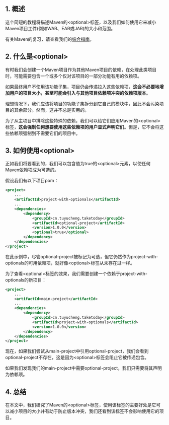 ## 1. 概述

这个简短的教程将描述Maven的<optional\>标签，以及我们如何使用它来减小Maven项目工件(例如WAR、EAR或JAR)的大小和范围。

有关Maven的复习，请查看我们的[综合指南](https://www.baeldung.com/maven)。

## 2. 什么是<optional\>

有时我们会创建一个Maven项目作为其他Maven项目的依赖，在处理此类项目时，可能需要包含一个或多个仅对该项目的一部分功能有用的依赖项。

如果最终用户不使用该功能子集，项目仍会传递拉入这些依赖项，**这会不必要地增加用户的项目大小，甚至可能会引入与其他项目依赖项冲突的依赖项版本**。

理想情况下，我们应该将项目的功能子集拆分到它自己的模块中，因此不会污染项目的其余部分。然而，这并不总是实用的。

为了从主项目中排除这些特殊的依赖，我们可以给它们应用Maven的<optional\>标签，**这会强制任何想要使用这些依赖项的用户显式声明它们**。但是，它不会将这些依赖项强制到不需要它们的项目中。

## 3. 如何使用<optional\>

正如我们将要看到的，我们可以包含值为true的<optional\>元素，以使任何Maven依赖项成为可选的。

假设我们有以下项目pom：

```xml
<project>
    ...
    <artifactId>project-with-optionals</artifactId>
    ...
    <dependencies>
        <dependency>
            <groupId>cn.tuyucheng.taketoday</groupId>
            <artifactId>optional-project</artifactId>
            <version>1.0.0</version>
            <optional>true</optional>
        </dependency>
    </dependencies>
</project>
```

在此示例中，尽管optional-project被标记为可选，但它仍然作为project-with-optionals的可用依赖项，就好像<optional\>标签从未存在过一样。

为了查看<optional\>标签的效果，我们需要创建一个依赖于project-with-optionals的新项目：

```xml
<project>
    ...
    <artifactId>main-project</artifactId>
    ...
    <dependencies>
        <dependency>
            <groupId>cn.tuyucheng.taketoday</groupId>
            <artifactId>project-with-optionals</artifactId>
            <version>1.0.0</version>
        </dependency>
    </dependencies>
</project>
```

现在，如果我们尝试从main-project中引用optional-project，我们会看到optional-project不存在，这是因为<optional\>标签会阻止它被传递包含。

如果我们发现我们的main-project中需要optional-project，我们只需要将其声明为依赖项。

## 4. 总结

在本文中，我们研究了Maven的<optional\>标签，使用该标签的主要好处是它可以减小项目的大小并有助于防止版本冲突，我们还看到该标签不会影响使用它的项目。